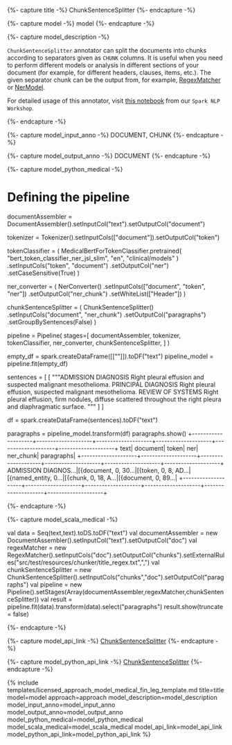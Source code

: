 {%- capture title -%}
ChunkSentenceSplitter
{%- endcapture -%}

{%- capture model -%}
model
{%- endcapture -%}

{%- capture model_description -%}

`ChunkSentenceSplitter` annotator can split the documents into chunks according to separators given as `CHUNK` columns. It is useful when you need to perform different models or analysis in different sections of your document (for example, for different headers, clauses, items, etc.). The given separator chunk can be the output from, for example, [RegexMatcher](https://nlp.johnsnowlabs.com/docs/en/annotators#regexmatcher) or [NerModel](https://nlp.johnsnowlabs.com/docs/en/licensed_annotators#nermodel).

For detailed usage of this annotator, visit [this notebook](https://github.com/JohnSnowLabs/spark-nlp-workshop/blob/master/tutorials/Certification_Trainings/Healthcare/18.Chunk_Sentence_Splitter.ipynb) from our `Spark NLP Workshop`.

{%- endcapture -%}

{%- capture model_input_anno -%}
DOCUMENT, CHUNK
{%- endcapture -%}

{%- capture model_output_anno -%}
DOCUMENT
{%- endcapture -%}

{%- capture model_python_medical -%}

# Defining the pipeline

documentAssembler = DocumentAssembler().setInputCol("text").setOutputCol("document")

tokenizer = Tokenizer().setInputCols(["document"]).setOutputCol("token")

tokenClassifier = (
    MedicalBertForTokenClassifier.pretrained(
        "bert_token_classifier_ner_jsl_slim", "en", "clinical/models"
    )
    .setInputCols("token", "document")
    .setOutputCol("ner")
    .setCaseSensitive(True)
)

ner_converter = (
    NerConverter()
    .setInputCols(["document", "token", "ner"])
    .setOutputCol("ner_chunk")
    .setWhiteList(["Header"])
)

chunkSentenceSplitter = (
    ChunkSentenceSplitter()
    .setInputCols("document", "ner_chunk")
    .setOutputCol("paragraphs")
    .setGroupBySentences(False)
)

pipeline = Pipeline(
    stages=[
        documentAssembler,
        tokenizer,
        tokenClassifier,
        ner_converter,
        chunkSentenceSplitter,
    ]
)

empty_df = spark.createDataFrame([[""]]).toDF("text")
pipeline_model = pipeline.fit(empty_df)

sentences = [
    [
        """ADMISSION DIAGNOSIS Right pleural effusion and suspected malignant mesothelioma.
        PRINCIPAL DIAGNOSIS Right pleural effusion, suspected malignant mesothelioma.
        REVIEW OF SYSTEMS Right pleural effusion, firm nodules, diffuse scattered throughout the right pleura and diaphragmatic surface.
    """
    ]
]

df = spark.createDataFrame(sentences).toDF("text")

paragraphs = pipeline_model.transform(df)
paragraphs.show()
+--------------------+--------------------+--------------------+--------------------+--------------------+--------------------+
                text|            document|               token|                 ner|           ner_chunk|          paragraphs|
+--------------------+--------------------+--------------------+--------------------+--------------------+--------------------+
ADMISSION DIAGNOS...|[{document, 0, 30...|[{token, 0, 8, AD...|[{named_entity, 0...|[{chunk, 0, 18, A...|[{document, 0, 89...|
+--------------------+--------------------+--------------------+--------------------+--------------------+--------------------+

{%- endcapture -%}

{%- capture model_scala_medical -%}

val data = Seq(text,text).toDS.toDF("text")
val documentAssembler = new DocumentAssembler().setInputCol("text").setOutputCol("doc")
val regexMatcher = new RegexMatcher().setInputCols("doc").setOutputCol("chunks").setExternalRules("src/test/resources/chunker/title_regex.txt",",")
val chunkSentenceSplitter = new ChunkSentenceSplitter().setInputCols("chunks","doc").setOutputCol("paragraphs")
val pipeline =  new Pipeline().setStages(Array(documentAssembler,regexMatcher,chunkSentenceSplitter))
val result = pipeline.fit(data).transform(data).select("paragraphs")
result.show(truncate = false)

{%- endcapture -%}

{%- capture model_api_link -%}
[ChunkSentenceSplitter](https://nlp.johnsnowlabs.com/licensed/api/com/johnsnowlabs/nlp/annotators/chunker/ChunkSentenceSplitter.html)
{%- endcapture -%}

{%- capture model_python_api_link -%}
[ChunkSentenceSplitter](https://nlp.johnsnowlabs.com/licensed/api/python/reference/autosummary/sparknlp_jsl/annotator/chunker/chunk_sentence_splitter/index.html#sparknlp_jsl.annotator.chunker.chunk_sentence_splitter.ChunkSentenceSplitter)
{%- endcapture -%}


{% include templates/licensed_approach_model_medical_fin_leg_template.md
title=title
model=model
approach=approach
model_description=model_description
model_input_anno=model_input_anno
model_output_anno=model_output_anno
model_python_medical=model_python_medical
model_scala_medical=model_scala_medical
model_api_link=model_api_link
model_python_api_link=model_python_api_link
%}
